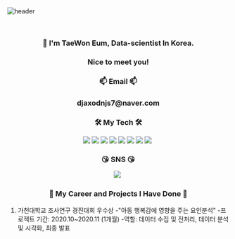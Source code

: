 </p>  
<br>

![header](https://capsule-render.vercel.app/api?type=Cylinder&color=auto&height=200&section=header&text=Welcome!%20&fontSize=90&animation=fadeIn&fontAlignY=50&desc=Taewon's%20GitHub%20Profile!&descAlignY=75&descAlign=62)
  
</p>  
<br>

  
<h3 align="center"> 📣 I'm TaeWon Eum, Data-scientist In Korea.
  
<h3 align="center"> Nice to meet you!
  
<h3 align="center"> 📫 Email 📫

<h3 align="center"> djaxodnjs7@naver.com
  
  

<h3 align="center">🛠 My Tech 🛠</h3>
<p align="center">
<img src="https://img.shields.io/badge/Python-green?style=flat&logo=Python&logoColor={3776AB}"/> <img src="https://img.shields.io/badge/Pytorch-orange?style=flat&logo=Pytorch&logoColor={EE4C2C}"/>
<img src="https://img.shields.io/badge/R-blue?style=flat&logo=R&logoColor={276DC3}"/>
<img src="https://img.shields.io/badge/RStudio-skyblue?style=flat&logo=R&logoColor={75AADB}"/>
<img src="https://img.shields.io/badge/MySQL-skyblue?style=flat&logo=MySQL&logoColor={4479A1}"/>
<img src="https://img.shields.io/badge/Google Colab-black?style=flat&logo=Google Colab&logoColor="/>
<img src="https://img.shields.io/badge/Jupyter-black?style=flat&logo=Jupyter&logoColor={F37626}"/>
<img src="https://img.shields.io/badge/Qgis-589632?style=flat-square&logo=Qgis&logoColor=white"/>&nbsp 

  
<h3 align="center"> 	😘 SNS	😘 </h3>
<p align="center">
<a href="https://www.instagram.com/omtae_sk1/"><img src="https://img.shields.io/badge/Instagram-E4405F?style=flat-square&logo=Instagram&logoColor=white&link=https://www.instagram.com/omage_sk1/"/></a>&nbsp
  
  
<h3 align="center"> 	📄  My Career and Projects I Have Done  📄  </h3>
  
1. 가천대학교 조사연구 경진대회 우수상
  -"아동 행복감에 영향을 주는 요인분석"
  -프로젝트 기간: 2020.10~2020.11 (1개월)
  -역할: 데이터 수집 및 전처리, 데이터 분석 및 시각화, 최종 발표

